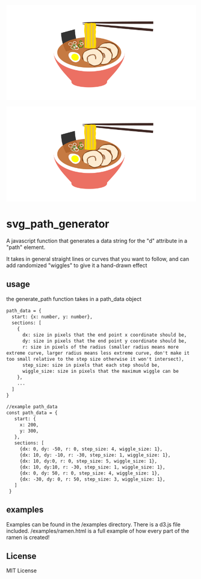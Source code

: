 ![Ramen Example](/examples/ramen.svg)


![Sushi Example](/examples/ramen.svg)


# svg_path_generator
A javascript function that generates a data string for the "d" attribute in a "path" element.

It takes in general straight lines or curves that you want to follow, and can add randomized "wiggles" to give it a hand-drawn effect



## usage
the generate_path function takes in a path_data object
```
path_data = {
  start: {x: number, y: number},
  sections: [
    {
      dx: size in pixels that the end point x coordinate should be,
      dy: size in pixels that the end point y coordinate should be,
      r: size in pixels of the radius (smaller radius means more extreme curve, larger radius means less extreme curve, don't make it too small relative to the step size otherwise it won't intersect),
      step_size: size in pixels that each step should be,
      wiggle_size: size in pixels that the maximum wiggle can be
    },
    ...
  ]
}
```

```
//example path_data
const path_data = {
   start: {
     x: 200,
     y: 300,
   },
   sections: [
     {dx: 0, dy: -50, r: 0, step_size: 4, wiggle_size: 1},
     {dx: 10, dy: -10, r: -30, step_size: 1, wiggle_size: 1},
     {dx: 10, dy:0, r: 0, step_size: 5, wiggle_size: 1},
     {dx: 10, dy:10, r: -30, step_size: 1, wiggle_size: 1},
     {dx: 0, dy: 50, r: 0, step_size: 4, wiggle_size: 1},
     {dx: -30, dy: 0, r: 50, step_size: 3, wiggle_size: 1},
   ]
 }
 ```

## examples
Examples can be found in the /examples directory. There is a d3.js file included.
/examples/ramen.html is a full example of how every part of the ramen is created!


## License
MIT License
